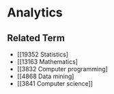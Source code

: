 # Analytics  

## Related Term

- [[19352 Statistics]
- [[13163 Mathematics]
- [[3832 Computer programming]
- [[4868 Data mining]
- [[3841 Computer science]]  

